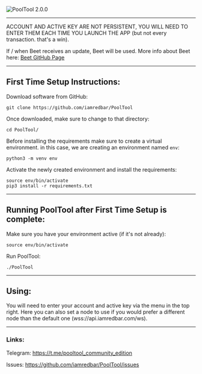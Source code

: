 ![PoolTool 2.0.0](https://user-images.githubusercontent.com/16945982/108139311-715fd800-7085-11eb-90bf-61ea19ae9fb5.png)
___

ACCOUNT AND ACTIVE KEY ARE NOT PERSISTENT, YOU WILL NEED TO
ENTER THEM EACH TIME YOU LAUNCH THE APP (but not every transaction. that's a win).

If / when Beet receives an update,
Beet will be used. More info about Beet here:
[Beet GitHub Page](https://github.com/bitshares/beet)

---

## First Time Setup Instructions:
Download software from GitHub:
```shell
git clone https://github.com/iamredbar/PoolTool
```

Once downloaded, make sure to change to that directory:

```shell
cd PoolTool/
```

Before installing the requirements make sure to create a virtual environment.
in this case, we are creating an environment named `env`:

```shell
python3 -m venv env
```

Activate the newly created environment and install the requirements:

```shell
source env/bin/activate
pip3 install -r requirements.txt
```

---

## Running PoolTool after First Time Setup is complete:

Make sure you have your environment active (if it's not already):

```shell
source env/bin/activate
```

Run PoolTool:

```shell
./PoolTool
```

___

## Using:

You will need to enter your account and active key via the menu in the top right.
Here you can also set a node to use if you would prefer a different node
than the default one (wss://api.iamredbar.com/ws).

___

### Links:

Telegram: https://t.me/pooltool_community_edition

Issues: https://github.com/iamredbar/PoolTool/issues